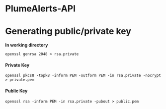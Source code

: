 # PlumeAlerts-API

# Generating public/private key
**In working directory**
```
openssl genrsa 2048 > rsa.private
```
#### Private Key
```
openssl pkcs8 -topk8 -inform PEM -outform PEM -in rsa.private -nocrypt > private.pem
```
#### Public Key
```
openssl rsa -inform PEM -in rsa.private -pubout > public.pem
```